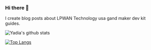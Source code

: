 ### Hi there 👋
I create blog posts about LPWAN Technology usa gand maker dev kit guides.


![Yadia's github stats](https://github-readme-stats.vercel.app/api?username=yadia&show_icons=true&theme=tokyonight)

[![Top Langs](https://github-readme-stats.vercel.app/api/top-langs/?username=yadia&layout=compact)](https://github.com/anuraghazra/github-readme-stats)
